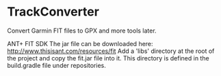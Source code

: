 # TrackConverter
Convert Garmin FIT files to GPX and more tools later.

ANT+ FIT SDK
The jar file can be downloaded here: http://www.thisisant.com/resources/fit 
Add a 'libs' directory at the root of the project and copy the fit.jar file into it.  This directory is defined in the build.gradle file under repositories.

